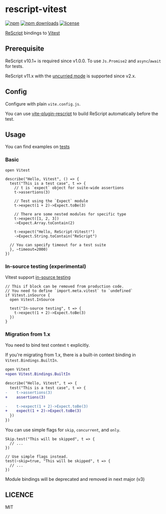 # rescript-vitest

[![npm](https://img.shields.io/npm/v/rescript-vitest)](https://www.npmjs.com/package/rescript-vitest)
[![npm downloads](https://img.shields.io/npm/dm/rescript-vitest)](https://www.npmjs.com/package/rescript-vitest)
[![license](https://img.shields.io/github/license/cometkim/rescript-vitest)](#LICENSE)

[ReScript](https://rescript-lang.org) bindings to [Vitest](https://vitest.dev)

## Prerequisite

ReScript v10.1+ is required since v1.0.0. To use `Js.Promise2` and `async`/`await` for tests.

ReScript v11.x with the [uncurried mode](https://rescript-lang.org/blog/uncurried-mode) is supported since v2.x.

## Config

Configure with plain `vite.config.js`.

You can use [vite-plugin-rescript](https://github.com/jihchi/vite-plugin-rescript) to build ReScript automatically before the test.

## Usage

You can find examples on [tests](./tests)

### Basic

```res
open Vitest

describe("Hello, Vitest", () => {
  test("This is a test case", t => {
    // t is `expect` object for suite-wide assertions
    t->assertions(3)

    // Test using the `Expect` module
    t->expect(1 + 2)->Expect.toBe(3)

    // There are some nested modules for specific type
    t->expect([1, 2, 3])
    ->Expect.Array.toContain(2)

    t->expect("Hello, ReScript-Vitest!")
    ->Expect.String.toContain("ReScript")

  // You can specify timeout for a test suite
  }, ~timeout=2000)
})
```

### In-source testing (experimental)

Vitest support [in-source testing](https://vitest.dev/guide/in-source)

```res
// This if block can be removed from production code.
// You need to define `import.meta.vitest` to `undefined`
if Vitest.inSource {
  open Vitest.InSource

  test("In-source testing", t => {
    t->expect(1 + 2)->Expect.toBe(3)
  })
}
```

### Migration from 1.x

You need to bind test context `t` explicitly.

If you're migrating from 1.x, there is a built-in context binding in `Vitest.Bindings.BuiltIn`.

```diff
open Vitest
+open Vitest.Bindings.BuiltIn

describe("Hello, Vitest", t => {
  test("This is a test case", t => {
-    t->assertions(3)
+    assertions(3)

-    t->expect(1 + 2)->Expect.toBe(3)
+    expect(1 + 2)->Expect.toBe(3)
  })
})
```

You can use simple flags for `skip`, `concurrent`, and `only`.

```res
Skip.test("This will be skipped", t => {
  // ...
})

// Use simple flags instead.
test(~skip=true, "This will be skipped", t => {
  // ...
})
```

Module bindings will be deprecated and removed in next major (v3)

## LICENCE

MIT

